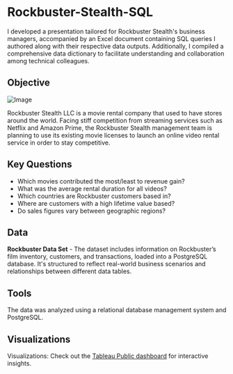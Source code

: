 # Rockbuster-Stealth-SQL
I developed a presentation tailored for Rockbuster Stealth's business managers, accompanied by an Excel document containing SQL queries I authored along with their respective data outputs. Additionally, I compiled a comprehensive data dictionary to facilitate understanding and collaboration among technical colleagues.
## Objective
![Image](https://github.com/sarahedens/Rockbuster-Stealth-SQL/assets/164972286/9e3d45c0-0613-45dc-980c-6c94ba657878)


Rockbuster Stealth LLC is a movie rental company that used to have stores around the world. Facing stiff competition from streaming services such as Netflix and Amazon Prime, the Rockbuster Stealth management team is planning to use its existing movie licenses to launch an online video rental service in order to stay competitive.

## Key Questions
- Which movies contributed the most/least to revenue gain?
- What was the average rental duration for all videos?
- Which countries are Rockbuster customers based in?
- Where are customers with a high lifetime value based?
- Do sales figures vary between geographic regions?

## Data
**Rockbuster Data Set** - The dataset includes information on Rockbuster’s film inventory, customers, and transactions, loaded into a PostgreSQL database. It's structured to reflect real-world business scenarios and relationships between different data tables.
## Tools
The data was analyzed using a relational database management system and PostgreSQL.

## Visualizations
Visualizations: Check out the [Tableau Public dashboard](https://public.tableau.com/app/profile/sarah.edens/viz/Task2_9Story_16932001907120/Story?publish=yes) for interactive insights.

